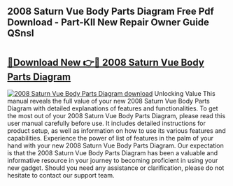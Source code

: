 ## 2008 Saturn Vue Body Parts Diagram Free Pdf Download - Part-KIl New Repair Owner Guide QSnsI

# <h2><a href="http://dfjiput.blite.top/?on=2008+Saturn+Vue+Body+Parts+Diagram">🔗Download New 👉🔴 2008 Saturn Vue Body Parts Diagram</a></h2>

[![2008 Saturn Vue Body Parts Diagram download](https://i.imgur.com/lujVjoI.png)](http://dfjiput.blite.top/?on=2008+Saturn+Vue+Body+Parts+Diagram)
Unlocking Value This manual reveals the full value of your new 2008 Saturn Vue Body Parts Diagram with detailed explanations of features and functionalities. To get the most out of your 2008 Saturn Vue Body Parts Diagram, please read this user manual carefully before use. It includes detailed instructions for product setup, as well as information on how to use its various features and capabilities. Experience the power of list of features in the palm of your hand with your new 2008 Saturn Vue Body Parts Diagram. Our expectation is that the 2008 Saturn Vue Body Parts Diagram has been a valuable and informative resource in your journey to becoming proficient in using your new gadget. Should you need any assistance or clarification, please do not hesitate to contact our support team.
